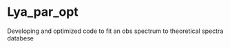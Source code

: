 Lya_par_opt
===========

Developing and optimized code to fit an obs spectrum to theoretical spectra databese